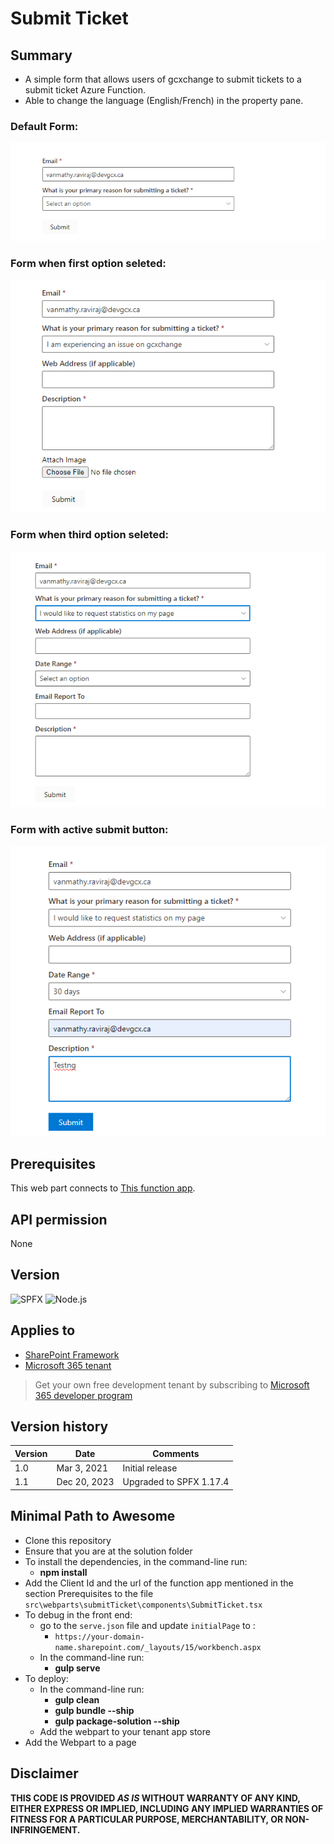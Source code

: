 # Submit Ticket

## Summary

- A simple form that allows users of gcxchange to submit tickets to a submit ticket Azure Function.
- Able to change the language (English/French) in the property pane.

### Default Form:
![Default Form](./src/webparts/submitTicket/assets/submit-ticket-default-form.png)

### Form when first option seleted:
![Form when first option seleted](./src/webparts/submitTicket/assets/submit-ticket-first-option-form.png)

### Form when third option seleted:
![Form when third option seleted](./src/webparts/submitTicket/assets/submit-ticket-third-option-form.png)

### Form with active submit button:
![Form with active submit button](./src/webparts/submitTicket/assets/submit-ticket-form-with-active-submit-button.png)

## Prerequisites

This web part connects to [This function app](https://github.com/gcxchange-gcechange/CreateTicketAzureFunction).

## API permission
None
## Version 
![SPFX](https://img.shields.io/badge/SPFX-1.17.4-green.svg)
![Node.js](https://img.shields.io/badge/Node.js-v16.13+-green.svg)


## Applies to

- [SharePoint Framework](https://aka.ms/spfx)
- [Microsoft 365 tenant](https://docs.microsoft.com/en-us/sharepoint/dev/spfx/set-up-your-developer-tenant)

> Get your own free development tenant by subscribing to [Microsoft 365 developer program](http://aka.ms/o365devprogram)

## Version history

| Version | Date         | Comments                |
| ------- | ------------ | ----------------------- |
| 1.0     | Mar 3, 2021 | Initial release         |
| 1.1     | Dec 20, 2023 | Upgraded to SPFX 1.17.4 |

## Minimal Path to Awesome
- Clone this repository
- Ensure that you are at the solution folder
- To install the dependencies, in the command-line run:
  - **npm install**
- Add the Client Id and the url of the function app mentioned in the section Prerequisites to the file `src\webparts\submitTicket\components\SubmitTicket.tsx`
- To debug in the front end:
  - go to the `serve.json` file and update `initialPage` to :
    - `https://your-domain-name.sharepoint.com/_layouts/15/workbench.aspx`
  - In the command-line run:
    - **gulp serve**
- To deploy:
  - In the command-line run:
    - **gulp clean**
    - **gulp bundle --ship**
    - **gulp package-solution --ship**
  - Add the webpart to your tenant app store
- Add the Webpart to a page
## Disclaimer
**THIS CODE IS PROVIDED *AS IS* WITHOUT WARRANTY OF ANY KIND, EITHER EXPRESS OR IMPLIED, INCLUDING ANY IMPLIED WARRANTIES OF FITNESS FOR A PARTICULAR PURPOSE, MERCHANTABILITY, OR NON-INFRINGEMENT.**